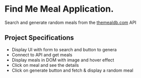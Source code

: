 # Find Me Meal Application.

Search and generate random meals from the [themealdb.com](https://www.themealdb.com) API

## Project Specifications

- Display UI with form to search and button to genera
- Connect to API and get meals
- Display meals in DOM with image and hover effect
- Click on meal and see the details
- Click on generate button and fetch & display a random meal
